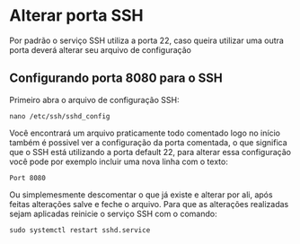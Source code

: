 # Alterar porta SSH
Por padrão o serviço SSH utiliza a porta 22, caso queira utilizar uma outra porta deverá alterar seu arquivo de configuração


## Configurando porta 8080 para o SSH
Primeiro abra o arquivo de configuração SSH:
```
nano /etc/ssh/sshd_config
```
Você encontrará um arquivo praticamente todo comentado  logo no início também é possivel ver a configuração da porta comentada, o que significa que o SSH está utilizando a porta default 22, para alterar essa configuração você pode por exemplo incluir uma nova linha com o texto:
```
Port 8080
```
Ou simplemesmente descomentar o que já existe e alterar por ali, após feitas alterações salve e feche o arquivo. Para que as alterações realizadas sejam aplicadas reinicie o serviço SSH com o comando: 
```
sudo systemctl restart sshd.service
```
